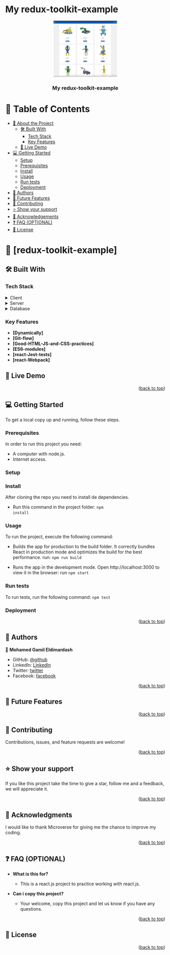<a name="readme-top"></a>
# My redux-toolkit-example

<div align="center">
  <img src="redux.png" alt="logo" width="200"  height="auto" />
  <br/>

  <h3><b>My redux-toolkit-example</b></h3>

</div>

<!-- TABLE OF CONTENTS -->

# 📗 Table of Contents

- [📖 About the Project](#about-project)
  - [🛠 Built With](#built-with)
    - [Tech Stack](#tech-stack)
    - [Key Features](#key-features)
  - [🚀 Live Demo](#live-demo)
- [💻 Getting Started](#getting-started)
  - [Setup](#setup)
  - [Prerequisites](#prerequisites)
  - [Install](#install)
  - [Usage](#usage)
  - [Run tests](#run-tests)
  - [Deployment](#triangular_flag_on_post-deployment)
- [👥 Authors](#authors)
- [🔭 Future Features](#future-features)
- [🤝 Contributing](#contributing)
- [⭐️ Show your support](#support)
- [🙏 Acknowledgements](#acknowledgements)
- [❓ FAQ (OPTIONAL)](#faq)
- [📝 License](#license)

<!-- PROJECT DESCRIPTION -->

# 📖 [redux-toolkit-example] <a name="about-project"></a>


## 🛠 Built With <a name="built-with"></a>

### Tech Stack <a name="tech-stack"></a>
<details>
  <summary>Client</summary>
  <ul>
    <li><a href="https://reactjs.org/">React.js</a></li>
    <li>Redux</li>
    <li>React Router</li>
    <li><a href="https://html.com/">Html5</a></li>
    <li><a href="hhttps://www.w3schools.com/css/">CSS3</a></li>
    <li>JS</li>
    <li>ESLint</li>
    <li>StyleLints</li>
    <li>GitFlow</li>
    <li><a href="https://www.javascript.com/">ES6</a></li>
    <li>Webpack</li>
    <li>Jest</li>
  </ul>
</details>

<details>
  <summary>Server</summary>
  <ul>
    <li><a href="#">N/A</a></li>
  </ul>
</details>

<details>
<summary>Database</summary>
  <ul>
    <li><a href="#">N/A</a></li>
  </ul>
</details>

<!-- Features -->

### Key Features <a name="key-features"></a>

- **[Dynamically]**
- **[Git-flow]**
- **[Good-HTML-JS-and-CSS-practices]**
- **[ES6-modules]**
- **[react-Jest-tests]**
- **[react-Webpack]**


<!-- LIVE DEMO -->

## 🚀 Live Demo <a name="live-demo"></a>
<!-- [math-magicians](https://mmggyy66.github.io/my-react-bookstore/) -->

<p align="right">(<a href="#readme-top">back to top</a>)</p>

<!-- GETTING STARTED -->

## 💻 Getting Started <a name="getting-started"></a>

To get a local copy up and running, follow these steps.

### Prerequisites

In order to run this project you need:

- A computer with node.js.
- Internet access.

### Setup

### Install

After cloning the repo you need to install de dependencies.
- Run this command in the project folder:
 <code>npm install</code>

### Usage

To run the project, execute the following command:

- Builds the app for production to the build folder. It correctly bundles React in production mode and optimizes the build for the best performance. run:
 <code>npm run build</code>

 - Runs the app in the development mode. Open http://localhost:3000 to view it in the browser: run
 <code>npm start</code>

### Run tests

To run tests, run the following command:
 <code>npm test</code>

### Deployment
<!-- [math-magicians](https://mmggyy66.github.io/my-react-bookstore/) -->

<p align="right">(<a href="#readme-top">back to top</a>)</p>

<!-- AUTHORS -->

## 👥 Authors <a name="authors"></a>

👤 **Mohamed Gamil Eldimardash**

- GitHub: [@github](https://github.com/MMGGYY66)
- LinkedIn: [LinkedIn](https://www.linkedin.com/in/mohamed-eldimardash-0023a3b5/)
- Twitter: [twitter](https://twitter.com/MOHAMEDELDIMARd)
- Facebook: [facebook](https://www.facebook.com/MOHAMED.ELDIMARDASH/)

<p align="right">(<a href="#readme-top">back to top</a>)</p>

<!-- FUTURE FEATURES -->

## 🔭 Future Features <a name="future-features"></a>

<p align="right">(<a href="#readme-top">back to top</a>)</p>

<!-- CONTRIBUTING -->

## 🤝 Contributing <a name="contributing"></a>

Contributions, issues, and feature requests are welcome!


<p align="right">(<a href="#readme-top">back to top</a>)</p>

<!-- SUPPORT -->

## ⭐️ Show your support <a name="support"></a>

If you like this project take the time to give a star, follow me and a feedback, we will appreciate it.

<p align="right">(<a href="#readme-top">back to top</a>)</p>

<!-- ACKNOWLEDGEMENTS -->

## 🙏 Acknowledgments <a name="acknowledgements"></a>

I would like to thank Microverse for giving me the chance to improve my coding.

<p align="right">(<a href="#readme-top">back to top</a>)</p>

<!-- FAQ (optional) -->

## ❓ FAQ (OPTIONAL) <a name="faq"></a>
- **What is this for?**

  - This is a react.js project to practice working with react.js.

- **Can i copy this project?**

  - Your welcome, copy this project and let us know if you have any questions.

<p align="right">(<a href="#readme-top">back to top</a>)</p>

<!-- LICENSE -->

## 📝 License <a name="license"></a>


<p align="right">(<a href="#readme-top">back to top</a>)</p>
